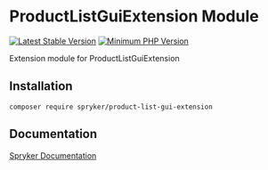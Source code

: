 # ProductListGuiExtension Module
[![Latest Stable Version](https://poser.pugx.org/spryker/product-list-gui-extension/v/stable.svg)](https://packagist.org/packages/spryker/product-list-gui-extension)
[![Minimum PHP Version](https://img.shields.io/badge/php-%3E%3D%207.4-8892BF.svg)](https://php.net/)

Extension module for ProductListGuiExtension

## Installation

```
composer require spryker/product-list-gui-extension
```

## Documentation

[Spryker Documentation](https://academy.spryker.com/developing_with_spryker/module_guide/modules.html)
